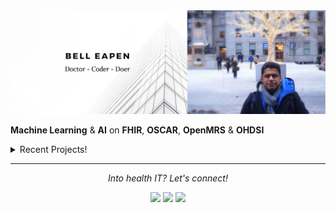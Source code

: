 <img src="https://raw.githubusercontent.com/dermatologist/dermatologist/master/banner-bell-eapen.png" alt="Bell Eapen - Physician into machine learning and AI">

**Machine Learning** & **AI** on **FHIR**, **OSCAR**, **OpenMRS** & **OHDSI** 

<details>
  <summary>Recent Projects!</summary>
  <br>
  
  * [ckblib: Tools to create a clinical knowledge graph from biomedical literature](https://github.com/dermatologist/ckblib)
  * [Fhiry: FHIR -> pandas.dataframe for AI and ML](https://github.com/dermatologist/fhiry)
  * [Skinmesh: A simple React component that uses the facemesh model from Tensorflowjs for facial cosmetic analysis](https://github.com/dermatologist/skinmesh). 
  * [FHIRFormJS: NPM module to convert FHIR Questionnaire JSON to JSON Schema for form rendering](https://github.com/dermatologist/fhirformjs)
  * [goscar-export: OSCAR EMR EForm Export (csv) to FHIR](https://github.com/dermatologist/goscar-export)
  * [DADPy: The swiss army knife for discharge abstract database!](https://github.com/dermatologist/dadpy)
  * [QRMine: Qualitative Research support tools in Python](https://github.com/dermatologist/nlp-qrmine)
  * [omopfhirmap: command-line tool for OMOP CDM <-> FHIR mapping](https://github.com/dermatologist/omopfhirmap)
  
  <br>
  <h2>Issues that need help! 🧑‍🔧 </h2>
  <br>
  
  * [UMLSjs authentication method upgrade](https://github.com/dermatologist/umlsjs/issues/155)
  * [Failed update hapi-fhir to > 5 #49](https://github.com/dermatologist/fhirql/issues/49)
  
  ![views](https://komarev.com/ghpvc/?username=dermatologist&style=flat-square&color=lightgray)<br>
  <a href="https://github.com/dermatologist">
    <img align="center" src="https://github-readme-stats.vercel.app/api?username=dermatologist&show_icons=true&count_private=true&hide=contribs&line_height=40" />
  </a>
  <a href="https://github.com/dermatologist">
    <img align="center" src="https://github-readme-stats.vercel.app/api/top-langs/?username=dermatologist&langs_count=8&hide=html,css,erlang,cpp,objective-c" />
  </a>

  <h2>Recent blog posts</h2>
  <!-- BLOG-POST-LIST:START -->
 <h2 class='h2-blog'><a class='a-lightblue' href=https://nuchange.ca/2023/01/kedro-multimodal-healthcare.html>Kedro for multimodal machine learning in healthcare</a></h2>
 <br>
 <h2 class='h2-blog'><a class='a-lightblue' href=https://nuchange.ca/2022/12/using-openfaas-containers-in-kubeflow.html>Using OpenFaaS containers in Kubeflow</a></h2>
 <br>
 <h2 class='h2-blog'><a class='a-lightblue' href=https://nuchange.ca/2021/11/six-things-data-scientists-in-healthcare-should-know.html>Six things data scientists in healthcare should know</a></h2>
 <br>
 <h2 class='h2-blog'><a class='a-lightblue' href=https://nuchange.ca/2021/07/open-source-for-healthcare.html>Open-source for healthcare</a></h2>
 <br>
 <h2 class='h2-blog'><a class='a-lightblue' href=https://canehealth.com/2021/07/ai-will-never-replace-the-doctor-or-will-it/>AI will never replace the doctor. Or will it?</a></h2>
 <br>
 <h2 class='h2-blog'><a class='a-lightblue' href=https://canehealth.com/2021/05/death-by-beep-bad-sound-design-costs-lives/>Death by beep? Bad sound design costs lives</a></h2>
 <br>
 <h2 class='h2-blog'><a class='a-lightblue' href=https://nuchange.ca/2021/04/clinical-knowledge-representation-for-reuse.html>Clinical knowledge representation for reuse</a></h2>
 <br>
 <h2 class='h2-blog'><a class='a-lightblue' href=https://nuchange.ca/2021/03/covid-vaccination-tracking-with-blockchain.html>COVID vaccination tracking with blockchain</a></h2>
 <br>
 <h2 class='h2-blog'><a class='a-lightblue' href=https://nuchange.ca/2021/03/chatting-with-fhir-endpoint.html>Chatting with FHIR endpoint</a></h2>
 <br>
 <h2 class='h2-blog'><a class='a-lightblue' href=https://nuchange.ca/2020/11/embeddings-in-healthcare-typingdna-and-skinmesh.html>Embeddings in healthcare: TypingDNA and Skinmesh</a></h2>
 <br><!-- BLOG-POST-LIST:END -->
</details>
 

<hr>
<p align="center">
  <i>Into health IT? Let's connect!</i>

  <p align="center">
    <a href="https://nuchange.ca" alt="Home"><img src="https://nuchange.ca/wp-content/uploads/2021/08/home.png"></a>
    <a href="https://twitter.com/beapen" alt="Twitter"><img src="https://github.com/dermatologist/imdhruv99/blob/master/readme/twitter.png"></a>
    <a href="https://www.linkedin.com/in/beapen/" alt="Linkedin"><img src="https://github.com/dermatologist/imdhruv99/blob/master/readme/linkedin.png"></a>
  </p>  
</p>
